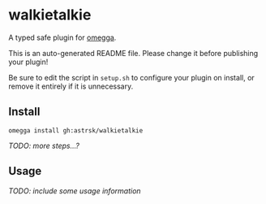 <!--

When uploading your plugin to github/gitlab
start your repo name with "omegga-"

example: https://github.com/astrsk/omegga-walkietalkie

Your plugin will be installed via omegga install gh:astrrsk/walkietalkie

-->

# walkietalkie

A typed safe plugin for [omegga](https://github.com/brickadia-community/omegga).

This is an auto-generated README file. Please change it before publishing your plugin!

Be sure to edit the script in `setup.sh` to configure your plugin on install, or
remove it entirely if it is unnecessary.

## Install

`omegga install gh:astrsk/walkietalkie`

_TODO: more steps...?_

## Usage

_TODO: include some usage information_
